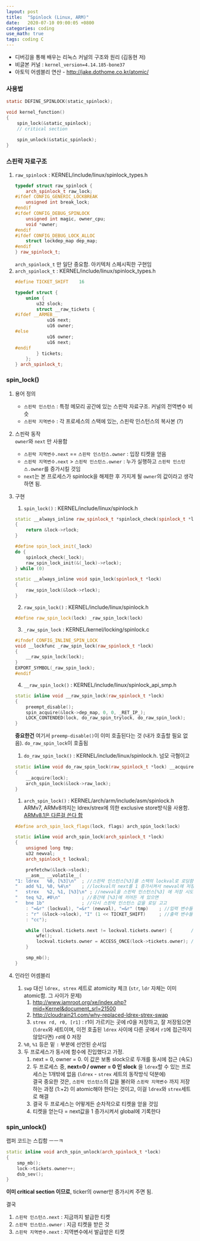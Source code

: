 ```yaml
---
layout: post
title:  "Spinlock (Linux, ARM)"
date:   2020-07-10 09:00:05 +0800
categories: coding
use_math: true
tags: coding C
---
```


- 디버깅을 통해 배우는 리눅스 커널의 구조와 원리 (김동현 저)
- 비글본 커널 : `kernel_version=4.14.185-bone37`
- 아토믹 어셈블리 연산 - <a href="http://jake.dothome.co.kr/atomic/" target="_blank">http://jake.dothome.co.kr/atomic/</a>


### 사용법
```c
static DEFINE_SPINLOCK(static_spinlock);

void kernel_function()
{
    spin_lock(&static_spinlock);
    // critical section

    spin_unlock(&static_spinlock);
}
```


### 스핀락 자료구조
1. `raw_spinlock` : KERNEL/include/linux/spinlock_types.h   
    ```c++    
    typedef struct raw_spinlock {
        arch_spinlock_t raw_lock;
    #ifdef CONFIG_GENERIC_LOCKBREAK
        unsigned int break_lock;
    #endif
    #ifdef CONFIG_DEBUG_SPINLOCK
        unsigned int magic, owner_cpu;
        void *owner;
    #endif
    #ifdef CONFIG_DEBUG_LOCK_ALLOC
        struct lockdep_map dep_map;
    #endif
    } raw_spinlock_t;
    ```   
    `arch_spinlock_t` 만 일단 중요함. 아키텍처 스페시픽한 구현임  
2. `arch_spinlock_t` : KERNEL/include/linux/spinlock_types.h    
    ```c++
    #define TICKET_SHIFT	16

    typedef struct {
        union {
            u32 slock;
            struct __raw_tickets {
    #ifdef __ARMEB__
                u16 next;
                u16 owner;
    #else
                u16 owner;
                u16 next;
    #endif
            } tickets;
        };
    } arch_spinlock_t;
    ```


### spin_lock()


1. 용어 정의  
    - `스핀락 인스턴스` : 특정 메모리 공간에 있는 스핀락 자료구조. 커널의 전역변수 비슷
    - `스핀락 지역변수` : 각 프로세스의 스택에 있는, 스핀락 인스턴스의 복사본 (?)
2. 스핀락 동작  
    `owner`와 `next` 만 사용함  
    - `스핀락 지역변수.next` == `스핀락 인스턴스.owner` : 입장 티켓을 얻음
    - `스핀락 지역변수.next` > `스핀락 인스턴스.owner` : 누가 실행하고 `스핀락 인스턴스.owner`를 증가시킬 것임
    - `next`는 본 프로세스가 spinlock을 해제한 후 가지게 될 `owner`의 값이라고 생각하면 됨. 
3. 구현
    1. `spin_lock()` : KERNEL/include/linux/spinlock.h   

    ```c++    
    static __always_inline raw_spinlock_t *spinlock_check(spinlock_t *lock)
    {
        return &lock->rlock;
    }

    #define spin_lock_init(_lock)			
    do {						
        spinlock_check(_lock);			
        raw_spin_lock_init(&(_lock)->rlock);		
    } while (0)

    static __always_inline void spin_lock(spinlock_t *lock)
    {
        raw_spin_lock(&lock->rlock);
    }
    ```  

    2. `raw_spin_lock()` : KERNEL/include/linux/spinlock.h   

    ```c++
    #define raw_spin_lock(lock)	_raw_spin_lock(lock)
    ```

    3. `_raw_spin_lock` : KERNEL/kernel/locking/spinlock.c   
    
    ```c++
    #ifndef CONFIG_INLINE_SPIN_LOCK
    void __lockfunc _raw_spin_lock(raw_spinlock_t *lock)
    {
        __raw_spin_lock(lock);
    }
    EXPORT_SYMBOL(_raw_spin_lock);
    #endif
    ```

    4. `__raw_spin_lock()` : KERNEL/include/linux/spinlock_api_smp.h   
    
    ```c++    
    static inline void __raw_spin_lock(raw_spinlock_t *lock)
    {
        preempt_disable();
        spin_acquire(&lock->dep_map, 0, 0, _RET_IP_);
        LOCK_CONTENDED(lock, do_raw_spin_trylock, do_raw_spin_lock);
    }
    ```

    __중요한건__ 여기서 `preemp-disable()`이 이미 호출된다는 것 (내가 호출할 필요 없음). `do_raw_spin_lock`이 호출됨

    1. `do_raw_spin_lock()` : KERNEL/include/linux/spinlock.h. 넘모 극혐이고   
    
    ```c++
    static inline void do_raw_spin_lock(raw_spinlock_t *lock) __acquires(lock)
    {
        __acquire(lock);
        arch_spin_lock(&lock->raw_lock);
    }
    ```

    1. `arch_spin_lock()` : KERNEL/arch/arm/include/asm/spinlock.h  
    ARMv7, ARMv8까지는 ldrex/strex에 의한 exclusive store방식을 사용함. <a href="http://jake.dothome.co.kr/atomic/" target="_blank">ARMv8.1은 다른걸 쓴다 함</a>   
    ```c++               
    #define arch_spin_lock_flags(lock, flags) arch_spin_lock(lock)

    static inline void arch_spin_lock(arch_spinlock_t *lock)
    {
        unsigned long tmp;
        u32 newval;
        arch_spinlock_t lockval;

        prefetchw(&lock->slock);
        __asm__ __volatile__(
    "1:	ldrex	%0, [%3]\n"  ; //스핀락 인스턴스[%3]를 스택의 lockval로 로딩함
    "	add	%1, %0, %4\n"    ; //lockval의 next를 1 증가시켜서 newval에 저장. union이므로 slock에 연산하면 next/owner에 연산하는거나 마찬가지
    "	strex	%2, %1, [%3]\n" ; //newval을 스핀락 인스턴스[%3] 에 저장 시도
    "	teq	%2, #0\n"        ; //중간에 [%3]에 끼어든 게 있으면
    "	bne	1b"              ; //다시 스핀락 인스턴스 값을 로딩 고고
        : "=&r" (lockval), "=&r" (newval), "=&r" (tmp)    ; //입력 변수들
        : "r" (&lock->slock), "I" (1 << TICKET_SHIFT)     ; //출력 변수들
        : "cc");

        while (lockval.tickets.next != lockval.tickets.owner) {       // 로딩한 global.owner 와 위에서 증가시킨 local.ticket이 같으면 탈출
            wfe();
            lockval.tickets.owner = ACCESS_ONCE(lock->tickets.owner); // 글로벌 owner값을 로컬에 로딩함. 위에서 저장한 owner local값은 안쓰임.
        }

        smp_mb();
    }
    ```

4. 인라인 어셈블리
    1. `swp` 대신 `ldrex, strex` 세트로 atomicity 체크 (`str`, `ldr` 자체는 이미 atomic함. 그 사이가 문제)
       1. <a href="http://www.iamroot.org/xe/index.php?mid=Kernel&document_srl=21500" target="_blank">http://www.iamroot.org/xe/index.php?mid=Kernel&document_srl=21500</a>
       2. <a href="http://cloudrain21.com/why-replaced-ldrex-strex-swap" target="_blank">http://cloudrain21.com/why-replaced-ldrex-strex-swap</a>
       3. `strex rd, r0, [r1]` : r1이 가르키는 곳에 r0을 저장하고, 잘 저장됬으면 (`ldrex`와 세트이며, 이전 호출된 `ldrex` 사이에 다른 곳에서 `r1`에 접근하지 않았다면) `rd`에 0 저장
    2. `%0`, `%1` 등은 밑 `:` 부분에 선언된 순서임
    3. 두 프로세스가 동시에 함수에 진입했다고 가정.
       1. next = 0, owner = 0. 이 값은 보통 slock으로 두개를 동시에 접근 (속도)
       2. 두 프로세스 중, __next=0 / owner = 0 인 slock__ 을 `ldrex`할 수 있는 프로세스는 1개밖에 없음 (`ldrex` - `strex` 세트의 동작방식 덕분에)     
            결국 중요한 것은, `스핀락 인스턴스`의 값을 불러와 `스핀락 지역변수` 까지 저장하는 과정 (1:+2) 이 atomic해야 한다는 것이고, 이걸 `ldrex`와 `strex`세트로 해결
       3. 결국 두 프로세스는 어떻게든 순차적으로 티켓을 얻을 것임
       4. 티켓을 얻는다 = next값을 1 증가시켜서 global에 기록한다


### spin_unlock()
랩퍼 코드는 스킵함 ㅡㅡㅋ

```c++
static inline void arch_spin_unlock(arch_spinlock_t *lock)
{
	smp_mb();
	lock->tickets.owner++;
	dsb_sev();
}
```

__이미 critical section 이므로__, ticker의 owner만 증가시켜 주면 됨.


결국
1. `스핀락 인스턴스.next` : 지금까지 발급한 티켓
2. `스핀락 인스턴스.owner` : 지금 티켓을 받은 것
3. `스핀락 지역변수.next` : 지역변수에서 발급받은 티켓